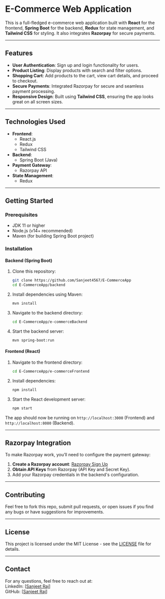 # E-Commerce Web Application

This is a full-fledged e-commerce web application built with **React** for the frontend, **Spring Boot** for the backend, **Redux** for state management, and **Tailwind CSS** for styling. It also integrates **Razorpay** for secure payments.

---

## Features

- **User Authentication**: Sign up and login functionality for users.
- **Product Listing**: Display products with search and filter options.
- **Shopping Cart**: Add products to the cart, view cart details, and proceed to checkout.
- **Secure Payments**: Integrated Razorpay for secure and seamless payment processing.
- **Responsive Design**: Built using **Tailwind CSS**, ensuring the app looks great on all screen sizes.

---

## Technologies Used

- **Frontend**:
  - React.js
  - Redux
  - Tailwind CSS
- **Backend**:
  - Spring Boot (Java)
- **Payment Gateway**:
  - Razorpay API
- **State Management**:
  - Redux

---

## Getting Started

### Prerequisites

- JDK 11 or higher
- Node.js (v14+ recommended)
- Maven (for building Spring Boot project)

### Installation

#### Backend (Spring Boot)

1. Clone this repository:
    ```bash
    git clone https://github.com/Sanjeet4567/E-CommerceApp
    cd E-CommerceApp/backend
    ```

2. Install dependencies using Maven:
    ```bash
    mvn install
    ```
3. Navigate to the backend directory:
    ```bash
    cd E-CommerceApp/e-commerceBackend
    ```

4. Start the backend server:
    ```bash
    mvn spring-boot:run
    ```

#### Frontend (React)

1. Navigate to the frontend directory:
    ```bash
    cd E-CommerceApp/e-commerceFrontend
    ```

2. Install dependencies:
    ```bash
    npm install
    ```

3. Start the React development server:
    ```bash
    npm start
    ```

The app should now be running on `http://localhost:3000` (Frontend) and `http://localhost:8080` (Backend).

---

## Razorpay Integration

To make Razorpay work, you’ll need to configure the payment gateway:

1. **Create a Razorpay account**: [Razorpay Sign Up](https://razorpay.com/)
2. **Obtain API Keys** from Razorpay (API Key and Secret Key).
3. Add your Razorpay credentials in the backend's configuration.

---

## Contributing

Feel free to fork this repo, submit pull requests, or open issues if you find any bugs or have suggestions for improvements.

---

## License

This project is licensed under the MIT License - see the [LICENSE](LICENSE) file for details.

---

## Contact

For any questions, feel free to reach out at:  
LinkedIn: [[Sanjeet Raj](https://www.linkedin.com/in/sanjeetraj40/)]  
GitHub: [[Sanjeet Raj](https://github.com/Sanjeet4567)]
